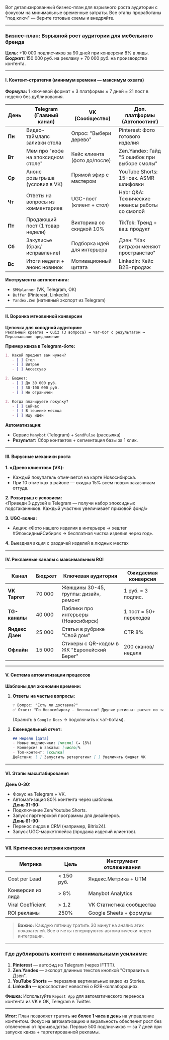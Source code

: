 Вот детализированный бизнес-план для взрывного роста аудитории с фокусом на минимальные временные затраты. Все этапы проработаны "под ключ" — берите готовые схемы и внедряйте.

---

### **Бизнес-план: Взрывной рост аудитории для мебельного бренда** 
**Цель:** +10 000 подписчиков за 90 дней при конверсии 8% в лиды.  
**Бюджет:** 150 000 руб. на рекламу + 70 000 руб. на производство контента.

---

#### **I. Контент-стратегия (минимум времени — максимум охвата)**  
**Формула:** 1 ключевой формат × 3 платформы × 7 дней = 21 пост в неделю без дублирования.  

| **День**   | Telegram (Главный канал)         | VK (Сообщество)         | Доп. платформы (Автопостинг) |  
|------------|-----------------------------------|--------------------------|-------------------------------|  
| **Пн**     | Видео-таймлапс заливки стола     | Опрос: "Выбери дерево"   | Pinterest: Фото готового изделия |  
| **Вт**     | Мем про "кофе на эпоксидном столе" | Кейс клиента (фото до/после) | Zen.Yandex: Гайд "5 ошибок при выборе смолы" |  
| **Ср**     | Анонс розыгрыша (условия в VK)   | Прямой эфир с мастером   | YouTube Shorts: 15-сек. ASMR шлифовки |  
| **Чт**     | Ответы на вопросы из комментариев | UGC-пост (клиент + стол) | Habr Q&A: Технические нюансы работы со смолой |  
| **Пт**     | Продающий пост (1 товар недели)  | Викторина со скидкой 10% | TikTok: Тренд + ваш продукт |  
| **Сб**     | Закулисье (брак/исправление)     | Подборка идей для интерьера | Дзен: "Как витражи меняют пространство" |  
| **Вс**     | Итоги недели + анонс новинок     | Мотивационный цитата     | LinkedIn: Кейс B2B-продаж |  

**Инструменты автопостинга:**  
- `SMMplanner` (VK, Telegram, ОК)  
- `Buffer` (Pinterest, LinkedIn)  
- `Yandex.Zen` (нативный экспорт из Telegram)

---

#### **II. Воронка мгновенной конверсии**  
**Цепочка для холодной аудитории:**  
`Рекламный креатив → Quiz (3 вопроса) → Чат-бот с результатом → Персональное предложение`  

**Пример квиза в Telegram-боте:**  
```markdown
1. Какой предмет вам нужен?  
   - [ ] Стол  
   - [ ] Витраж  
   - [ ] Аксессуар  

2. Бюджет:  
   - [ ] До 30 000 руб.  
   - [ ] 30-100 000 руб.  
   - [ ] Не ограничен  

3. Когда планируете покупку?  
   - [ ] Сейчас  
   - [ ] В течение месяца  
   - [ ] Ищу идеи  
```  
**Автоматизация:**  
- Сервис `Manybot` (Telegram) + `SendPulse` (рассылка)  
- **Результат:** Сбор контактов + сегментация базы за 1 клик.

---

#### **III. Вирусные механики роста**  
**1. «Древо клиентов» (VK):**  
- Каждый покупатель отмечается на карте Новосибирска.  
- При 10 отметках в районе — скидка 15% всем новым заказчикам оттуда.  

**2. Розыгрыш с условием:**  
«Приведи 3 друзей в Telegram — получи набор эпоксидных подстаканников. Каждый участник увеличивает призовой фонд!»  

**3. UGC-волна:**  
- Акция: «Фото нашего изделия в интерьере → хештег #ЭпоксидныйСибиряк → бесплатная чистка изделия через год». 
  
**4**.  Выездная акция с раздачей изделий в людных местах


---

#### **IV. Рекламные каналы с максимальным ROI**  
| **Канал**       | Бюджет  | Ключевая аудитория                          | Ожидаемая конверсия |  
|-----------------|---------|---------------------------------------------|---------------------|  
| **VK Таргет**   | 70 000  | Женщины 30-45, группы: дизайн, ремонт       | 1 руб. = 3 подпис. |  
| **TG-каналы**   | 40 000  | Паблики про интерьеры (Новосибирск)         | 1 пост = 50+ переходов |  
| **Яндекс Дзен** | 25 000  | Статьи в рубрике "Свой дом"                 | CTR 8%              |  
| **Офлайн**      | 15 000  | Стикеры с QR-кодом в ЖК "Европейский Берег" | 200 сканов/неделя   |  

---

#### **V. Система автоматизации процессов**  
**Шаблоны для экономии времени:**  
1. **Ответы на частые вопросы:**  
   ```markdown
   ❔ Вопрос: "Есть ли доставка?"  
   ✅ Ответ: "По Новосибирску — бесплатно! Другие регионы: расчет по тарифам СДЭК после заказа."
   ```  
   (Хранить в `Google Docs` → подключить к чат-ботам).  

2. **Еженедельный отчет:**  
   ```markdown
   ## Неделя [дата]
   - Новые подписчики: [число] (▴ 15%)
   - Конверсия в заказы: [число]%
   - Топ-контент: [ссылка]
   Действия: [ ] Запустить ретаргетинг [ ] Увеличить бюджет VK
   ```  

---

#### **VI. Этапы масштабирования**  
**День 0-30:**  
- Фокус на Telegram + VK.  
- Автоматизация 80% контента через шаблоны.  
**День 31-60:**  
- Подключение Zen/Youtube Shorts.  
- Запуск партнерской программы для дизайнеров.  
**День 61-90:**  
- Перенос лидов в CRM (например, Bitrix24).  
- Запуск UGC-маркетплейса (продажа изделий клиентов).  

---

#### **VII. Критические метрики контроля**  
| Метрика           | Цель       | Инструмент отслеживания  |     |
| ----------------- | ---------- | ------------------------ | --- |
| Cost per Lead     | < 150 руб. | Яндекс.Метрика + UTM     |     |
| Конверсия из лида | > 8%       | Manybot Analytics        |     |
| Viral Coefficient | > 1.2      | VK Статистика сообщества |     |
| ROI рекламы       | 250%       | Google Sheets + формулы  |     |

> **Важно:** Каждую пятницу тратить 30 минут на анализ этих показателей. Все отчеты генерируются автоматически через интеграции.

---

### Где дублировать контент с минимальными усилиями:  
1. **Pinterest** — автофид из Telegram (через IFTTT).  
2. **Zen.Yandex** — экспорт длинных текстов кнопкой "Отправить в Дзен".  
3. **YouTube Shorts** — перезалив вертикальных видео из Stories.  
4. **LinkedIn** — кросспостинг новостей о B2B-коллаборациях.  

**Фишка:** Используйте `Repost App` для автоматического переноса контента из VK в ОК, Telegram в Twitter.

---

**Итог:** План позволяет тратить **не более 1 часа в день** на управление контентом. Фокус на автоматизацию и виральность обеспечит рост без отвлечения от производства. Первые 500 подписчиков — за 7 дней при запуске квиза + таргетированной рекламы.